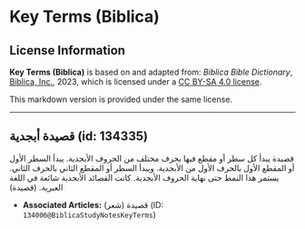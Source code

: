 # Key Terms (Biblica)

## License Information

**Key Terms (Biblica)** is based on and adapted from: _Biblica Bible Dictionary_, [Biblica, Inc.](https://www.biblica.com/), 2023, which is licensed under a [CC BY-SA 4.0 license](https://creativecommons.org/licenses/by-sa/4.0/legalcode.en).

This markdown version is provided under the same license.



--------------------------------

## قصيدة أبجدية (id: 134335)

قصيدة يبدأ كل سطر أو مقطع فيها بحرف مختلف من الحروف الأبجدية. يبدأ السطر الأول أو المقطع الأول بالحرف الأول من الأبجدية. ويبدأ السطر أو المقطع الثاني بالحرف الثاني. يستمر هذا النمط حتى نهاية الحروف الأبجدية. كانت القصائد الأبجدية شائعة في اللغة العبرية. (قصيدة)

* **Associated Articles:** قصيدة (شعر) (ID: `134006@BiblicaStudyNotesKeyTerms`)

